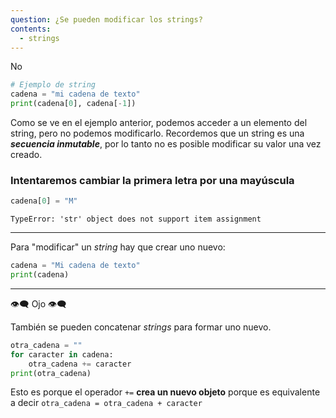 ```yaml
---
question: ¿Se pueden modificar los strings?
contents:
  - strings
---
```

No
```py
# Ejemplo de string
cadena = "mi cadena de texto"
print(cadena[0], cadena[-1])
```
Como se ve en el ejemplo anterior, podemos acceder a un elemento del string, pero no podemos modificarlo. Recordemos que un string es una ***secuencia inmutable***, por lo tanto no es posible modificar su valor una vez creado.
### Intentaremos cambiar la primera letra por una mayúscula

```py
cadena[0] = "M"
```


`TypeError: 'str' object does not support item assignment`

---

Para "modificar" un *string* hay que crear uno nuevo:

```py
cadena = "Mi cadena de texto"
print(cadena)
```

---

👁‍🗨 Ojo 👁‍🗨

También se pueden concatenar *strings* para formar uno nuevo.

```py
otra_cadena = ""
for caracter in cadena:
    otra_cadena += caracter
print(otra_cadena)
```

Esto es porque el operador `+=` **crea un nuevo objeto** porque es equivalente a decir
`otra_cadena = otra_cadena + caracter`